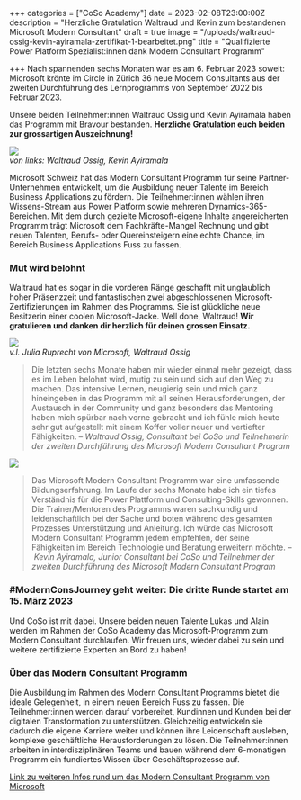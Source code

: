 +++
categories = ["CoSo Academy"]
date = 2023-02-08T23:00:00Z
description = "Herzliche Gratulation Waltraud und Kevin zum bestandenen Microsoft Modern Consultant"
draft = true
image = "/uploads/waltraud-ossig-kevin-ayiramala-zertifikat-1-bearbeitet.png"
title = "Qualifizierte Power Platform Spezialist:innen dank Modern Consultant Programm"

+++
Nach spannenden sechs Monaten war es am 6. Februar 2023 soweit: Microsoft krönte im Circle in Zürich 36 neue Modern Consultants aus der zweiten Durchführung des Lernprogramms von September 2022 bis Februar 2023. 

Unsere beiden Teilnehmer:innen Waltraud Ossig und Kevin Ayiramala haben das Programm mit Bravour bestanden. **Herzliche Gratulation euch beiden zur grossartigen Auszeichnung!**

![](/uploads/waltraud-ossig-kevin-ayiramala-zertifikat-2-bearbeitet.png)  
_von links: Waltraud Ossig, Kevin Ayiramala_

Microsoft Schweiz hat das Modern Consultant Programm für seine Partner-Unternehmen entwickelt, um die Ausbildung neuer Talente im Bereich Business Applications zu fördern. Die Teilnehmer:innen wählen ihren Wissens-Stream aus Power Platform sowie mehreren Dynamics-365-Bereichen. Mit dem durch gezielte Microsoft-eigene Inhalte angereicherten Programm trägt Microsoft dem Fachkräfte-Mangel Rechnung und gibt neuen Talenten, Berufs- oder Quereinsteigern eine echte Chance, im Bereich Business Applications Fuss zu fassen.

### Mut wird belohnt

Waltraud hat es sogar in die vorderen Ränge geschafft mit unglaublich hoher Präsenzzeit und fantastischen zwei abgeschlossenen Microsoft-Zertifizierungen im Rahmen des Programms. Sie ist glückliche neue Besitzerin einer coolen Microsoft-Jacke. Well done, Waltraud! **Wir gratulieren und danken dir herzlich für deinen grossen Einsatz.**

_![](/uploads/img_20230206_154645281-bearbeitet-1.png)  
v.l. Julia Ruprecht von Microsoft, Waltraud Ossig_

> Die letzten sechs Monate haben mir wieder einmal mehr gezeigt, dass es im Leben belohnt wird, mutig zu sein und sich auf den Weg zu machen. Das intensive Lernen, neugierig sein und mich ganz hineingeben in das Programm mit all seinen Herausforderungen, der Austausch in der Community und ganz besonders das Mentoring haben mich spürbar nach vorne gebracht und ich fühle mich heute sehr gut aufgestellt mit einem Koffer voller neuer und vertiefter Fähigkeiten. – _Waltraud Ossig, Consultant bei CoSo und Teilnehmerin der zweiten Durchführung des Microsoft Modern Consultant Program_

![](/uploads/modernconsultantprogrammcohort2.jpg)

> Das Microsoft Modern Consultant Programm war eine umfassende Bildungserfahrung. Im Laufe der sechs Monate habe ich ein tiefes Verständnis für die Power Plattform und Consulting-Skills gewonnen. Die Trainer/Mentoren des Programms waren sachkundig und leidenschaftlich bei der Sache und boten während des gesamten Prozesses Unterstützung und Anleitung. Ich würde das Microsoft Modern Consultant Programm jedem empfehlen, der seine Fähigkeiten im Bereich Technologie und Beratung erweitern möchte. – _Kevin Ayiramala, Junior Consultant bei CoSo und Teilnehmer der zweiten Durchführung des Microsoft Modern Consultant Program_

### #ModernConsJourney geht weiter: Die dritte Runde startet am 15. März 2023

Und CoSo ist mit dabei. Unsere beiden neuen Talente Lukas und Alain werden im Rahmen der CoSo Academy das Microsoft-Programm zum Modern Consultant durchlaufen. Wir freuen uns, wieder dabei zu sein und weitere zertifizierte Experten an Bord zu haben!

### Über das Modern Consultant Programm

Die Ausbildung im Rahmen des Modern Consultant Programms bietet  die ideale Gelegenheit, in einem neuen Bereich Fuss zu fassen. Die Teilnehmer:innen werden darauf vorbereitet, Kundinnen und Kunden bei der digitalen Transformation zu unterstützen. Gleichzeitig entwickeln sie dadurch die eigene Karriere weiter und können ihre Leidenschaft ausleben, komplexe geschäftliche Herausforderungen zu lösen. Die Teilnehmer:innen arbeiten in interdisziplinären Teams und bauen während dem 6-monatigen Programm ein fundiertes Wissen über Geschäftsprozesse auf.

[Link zu weiteren Infos rund um das Modern Consultant Programm von Microsoft](https://www.corporatesoftware.ch/blog/der-weg-in-die-zukunft-modern-consultants-braucht-das-land/ "Modern Consultants braucht das Land – Cohort 2 Start")